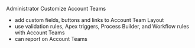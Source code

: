 
Administrator
Customize Account Teams
- add custom fields, buttons and links to Account Team Layout
- use validation rules, Apex triggers, Process Builder, and Workflow rules with Account Teams
- can report on Account Teams